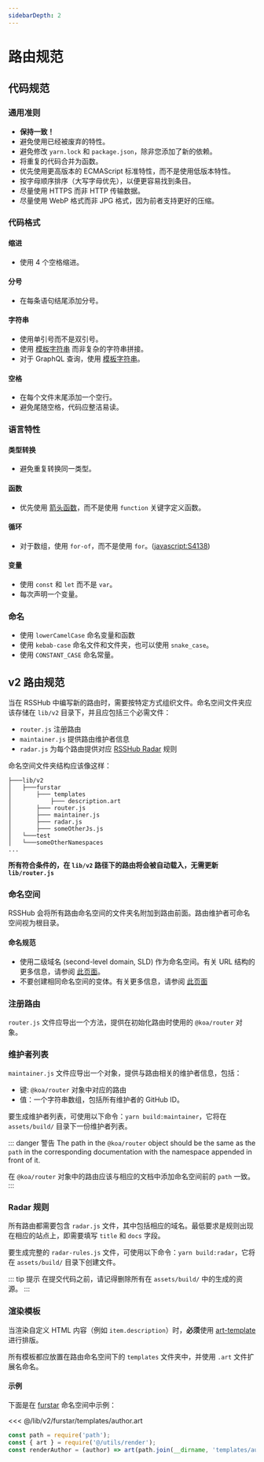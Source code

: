 ```yaml
---
sidebarDepth: 2
---
```


# 路由规范

## 代码规范

### 通用准则

-   **保持一致！**
-   避免使用已经被废弃的特性。
-   避免修改 `yarn.lock` 和 `package.json`，除非您添加了新的依赖。
-   将重复的代码合并为函数。
-   优先使用更高版本的 ECMAScript 标准特性，而不是使用低版本特性。
-   按字母顺序排序（大写字母优先），以便更容易找到条目。
-   尽量使用 HTTPS 而非 HTTP 传输数据。
-   尽量使用 WebP 格式而非 JPG 格式，因为前者支持更好的压缩。

### 代码格式

#### 缩进

-   使用 4 个空格缩进。

#### 分号

-   在每条语句结尾添加分号。

#### 字符串

-   使用单引号而不是双引号。
-   使用 [模板字符串](https://developer.mozilla.org/docs/Web/JavaScript/Reference/Template_literals) 而非复杂的字符串拼接。
-   对于 GraphQL 查询，使用 [模板字符串](https://developer.mozilla.org/docs/Web/JavaScript/Reference/Template_literals)。

#### 空格

-   在每个文件末尾添加一个空行。
-   避免尾随空格，代码应整洁易读。

### 语言特性

#### 类型转换

-   避免重复转换同一类型。

#### 函数

-   优先使用 [箭头函数](https://developer.mozilla.org/docs/Web/JavaScript/Reference/Functions/Arrow_functions)，而不是使用 `function` 关键字定义函数。

#### 循环

-   对于数组，使用 `for-of`，而不是使用 `for`。([javascript:S4138](https://rules.sonarsource.com/javascript/RSPEC-4138))

#### 变量

-   使用 `const` 和 `let` 而不是 `var`。
-   每次声明一个变量。

### 命名

-   使用 `lowerCamelCase` 命名变量和函数
-   使用 `kebab-case` 命名文件和文件夹，也可以使用 `snake_case`。
-   使用 `CONSTANT_CASE` 命名常量。

## v2 路由规范

当在 RSSHub 中编写新的路由时，需要按特定方式组织文件。命名空间文件夹应该存储在 `lib/v2` 目录下，并且应包括三个必需文件：

-   `router.js` 注册路由
-   `maintainer.js` 提供路由维护者信息
-   `radar.js` 为每个路由提供对应 [RSSHub Radar](https://github.com/DIYgod/RSSHub-Radar) 规则

命名空间文件夹结构应该像这样：

    ├───lib/v2
    │   ├───furstar
    │       ├─── templates
    │           ├─── description.art
    │       ├─── router.js
    │       ├─── maintainer.js
    │       ├─── radar.js
    │       ├─── someOtherJs.js
    │   └───test
    │   └───someOtherNamespaces
    ...

**所有符合条件的，在 `lib/v2` 路径下的路由将会被自动载入，无需更新 `lib/router.js`**

### 命名空间

RSSHub 会将所有路由命名空间的文件夹名附加到路由前面。路由维护者可命名空间视为根目录。

#### 命名规范

-   使用二级域名 (second-level domain, SLD) 作为命名空间。有关 URL 结构的更多信息，请参阅 [此页面](/joinus/new-radar.html#ding-ceng-dui-xiang-jian)。
-   不要创建相同命名空间的变体。有关更多信息，请参阅 [此页面](/joinus/new-rss/before-start.html#chuang-jian-ming-ming-kong-jian)

### 注册路由

`router.js` 文件应导出一个方法，提供在初始化路由时使用的 `@koa/router` 对象。

### 维护者列表

`maintainer.js` 文件应导出一个对象，提供与路由相关的维护者信息，包括：

-   键: `@koa/router` 对象中对应的路由
-   值：一个字符串数组，包括所有维护者的 GitHub ID。

要生成维护者列表，可使用以下命令：`yarn build:maintainer`，它将在 `assets/build/` 目录下一份维护者列表。

::: danger 警告
The path in the `@koa/router` object should be the same as the `path` in the corresponding documentation with the namespace appended in front of it.

在 `@koa/router` 对象中的路由应该与相应的文档中添加命名空间前的 `path` 一致。
:::

### Radar 规则

所有路由都需要包含 `radar.js` 文件，其中包括相应的域名。最低要求是规则出现在相应的站点上，即需要填写 `title` 和 `docs` 字段。

要生成完整的 `radar-rules.js` 文件，可使用以下命令：`yarn build:radar`，它将在 `assets/build/` 目录下创建文件。

::: tip 提示
在提交代码之前，请记得删除所有在 `assets/build/` 中的生成的资源。
:::

### 渲染模板

当渲染自定义 HTML 内容（例如 `item.description`）时，**必须**使用 [art-template](https://aui.github.io/art-template/) 进行排版。

所有模板都应放置在路由命名空间下的 `templates` 文件夹中，并使用 `.art` 文件扩展名命名。

#### 示例

下面是在 [furstar](https://github.com/DIYgod/RSSHub/blob/master/lib/v2/furstar) 命名空间中示例：

<<< @/lib/v2/furstar/templates/author.art

<!-- markdownlint-disable MD046 -->

```js
const path = require('path');
const { art } = require('@/utils/render');
const renderAuthor = (author) => art(path.join(__dirname, 'templates/author.art'), author);
```

<!-- markdownlint-enable MD046 -->
